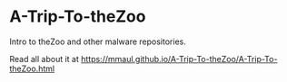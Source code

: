 # A-Trip-To-theZoo
Intro to theZoo and other malware repositories.

Read all about it at https://mmaul.github.io/A-Trip-To-theZoo/A-Trip-To-theZoo.html

